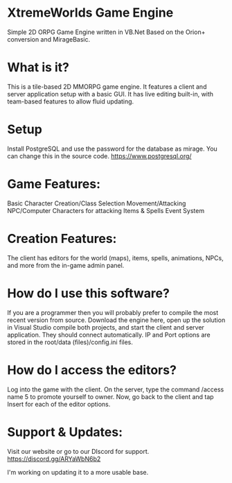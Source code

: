 XtremeWorlds Game Engine
=================

Simple 2D ORPG Game Engine written in VB.Net
Based on the Orion+ conversion and MirageBasic.

What is it?
===========
This is a tile-based 2D MMORPG game engine. It features a client and server application setup with a basic GUI. It has live editing built-in, with team-based features to allow fluid updating.

Setup
===========
Install PostgreSQL and use the password for the database as mirage. You can change this in the source code.
https://www.postgresql.org/

Game Features:
==============
Basic Character Creation/Class Selection
Movement/Attacking
NPC/Computer Characters for attacking
Items & Spells
Event System

Creation Features:
==================
The client has editors for the world (maps), items, spells, animations, NPCs, and more from the in-game admin panel.

How do I use this software?
===========================
If you are a programmer then you will probably prefer to compile the most recent version from source. Download the engine here, open up the solution in Visual Studio compile both projects, and start the client and server application. They should connect automatically. IP and Port options are stored in the root/data (files)/config.ini files.

How do I access the editors?
============================
Log into the game with the client. On the server, type the command /access name 5 to promote yourself to owner. Now, go back to the client and tap Insert for each of the editor options.

Support & Updates:
==================
Visit our website or go to our DIscord for support.
https://discord.gg/ARYaWbN6b2

I'm working on updating it to a more usable base.
